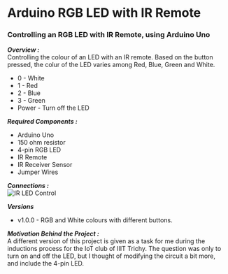 # Arduino RGB LED with IR Remote
### Controlling an RGB LED with IR Remote, using Arduino Uno

***Overview :***  
Controlling the colour of an LED with an IR remote. Based on the button pressed, the colur of the LED varies among Red, Blue, Green and White.  
- 0 - White
- 1 - Red
- 2 - Blue
- 3 - Green
- Power - Turn off the LED

***Required Components :***  
- Arduino Uno
- 150 ohm resistor
- 4-pin RGB LED
- IR Remote
- IR Receiver Sensor
- Jumper Wires

***Connections :***  
![IR LED Control](https://user-images.githubusercontent.com/77038120/151207986-da75875e-b54c-46f2-ad2f-af00cab02dce.jpg)

***Versions***  
- v1.0.0 - RGB and White colours with different buttons.

***Motivation Behind the Project :***  
A different version of this project is given as a task for me during the inductions process for the IoT club of IIIT Trichy. The question was only to turn on and off the LED, but I thought of modifying the circuit a bit more, and include the 4-pin LED.
